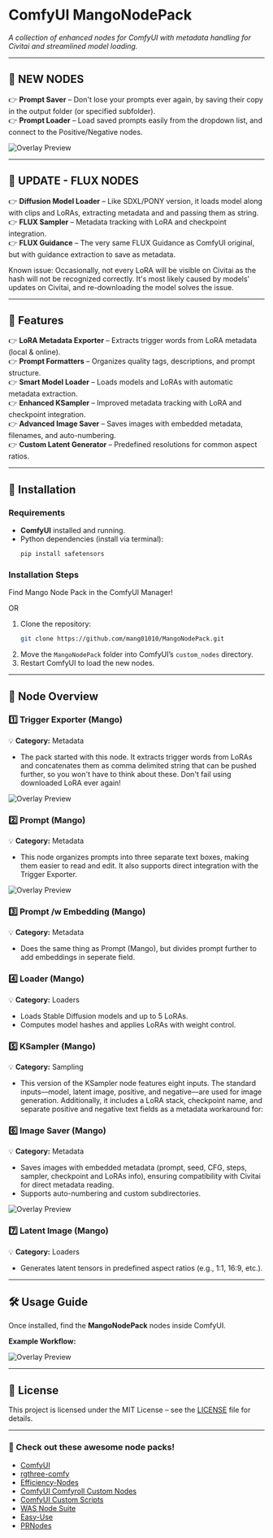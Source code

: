 # ComfyUI MangoNodePack

*A collection of enhanced nodes for ComfyUI with metadata handling for Civitai and streamlined model loading.*

---

## 🚀 **NEW NODES**

👉 **Prompt Saver** – Don't lose your prompts ever again, by saving their copy in the output folder (or specified subfolder).\
👉 **Prompt Loader** – Load saved prompts easily from the dropdown list, and connect to the Positive/Negative nodes.

![Overlay Preview](Screenshots/LoadPrompt.png)

---

## 🚀 **UPDATE - FLUX NODES**

👉 **Diffusion Model Loader** – Like SDXL/PONY version, it loads model along with clips and LoRAs, extracting metadata and and passing them as string.\
👉 **FLUX Sampler** – Metadata tracking with LoRA and checkpoint integration.\
👉 **FLUX Guidance** – The very same FLUX Guidance as ComfyUI original, but with guidance extraction to save as metadata.

Known issue: Occasionally, not every LoRA will be visible on Civitai as the hash will not be recognized correctly. It's most likely caused by models' updates on Civitai, and re-downloading the model solves the issue.

---

## 🚀 **Features**

👉 **LoRA Metadata Exporter** – Extracts trigger words from LoRA metadata (local & online).\
👉 **Prompt Formatters** – Organizes quality tags, descriptions, and prompt structure.\
👉 **Smart Model Loader** – Loads models and LoRAs with automatic metadata extraction.\
👉 **Enhanced KSampler** – Improved metadata tracking with LoRA and checkpoint integration.\
👉 **Advanced Image Saver** – Saves images with embedded metadata, filenames, and auto-numbering.\
👉 **Custom Latent Generator** – Predefined resolutions for common aspect ratios.

---

## 💽 **Installation**

### **Requirements**

- **ComfyUI** installed and running.
- Python dependencies (install via terminal):
  ```sh
  pip install safetensors
  ```

### **Installation Steps**

Find Mango Node Pack in the ComfyUI Manager!

OR

1. Clone the repository:
   ```sh
   git clone https://github.com/mang01010/MangoNodePack.git
   ```
2. Move the `MangoNodePack` folder into ComfyUI’s `custom_nodes` directory.
3. Restart ComfyUI to load the new nodes.

---

## 📝 **Node Overview**

### **1️⃣ Trigger Exporter (Mango)**

💡 **Category:** Metadata

- The pack started with this node. It extracts trigger words from LoRAs and concatenates them as comma delimited string that can be pushed further, so you won't have to think about these. Don't fail using downloaded LoRA ever again!

![Overlay Preview](Screenshots/TriggerExporter.png)

### **2️⃣ Prompt (Mango)**

💡 **Category:** Metadata

- This node organizes prompts into three separate text boxes, making them easier to read and edit. It also supports direct integration with the Trigger Exporter.

![Overlay Preview](Screenshots/Prompt.png)

### **3️⃣ Prompt /w Embedding (Mango)**

💡 **Category:** Metadata

- Does the same thing as Prompt (Mango), but divides prompt further to add embeddings in seperate field.

### **4️⃣ Loader (Mango)**

💡 **Category:** Loaders

- Loads Stable Diffusion models and up to 5 LoRAs.
- Computes model hashes and applies LoRAs with weight control.

### **5️⃣ KSampler (Mango)**

💡 **Category:** Sampling

- This version of the KSampler node features eight inputs. The standard inputs—model, latent image, positive, and negative—are used for image generation. Additionally, it includes a LoRA stack, checkpoint name, and separate positive and negative text fields as a metadata workaround for:

### **6️⃣ Image Saver (Mango)**

💡 **Category:** Metadata

- Saves images with embedded metadata (prompt, seed, CFG, steps, sampler, checkpoint and LoRAs info), ensuring compatibility with Civitai for direct metadata reading.
- Supports auto-numbering and custom subdirectories.

![Overlay Preview](Screenshots/Metadata.png)

### **7️⃣ Latent Image (Mango)**

💡 **Category:** Loaders

- Generates latent tensors in predefined aspect ratios (e.g., 1:1, 16:9, etc.).

---

## 🛠 **Usage Guide**

Once installed, find the **MangoNodePack** nodes inside ComfyUI.

**Example Workflow:**

![Overlay Preview](Screenshots/Workflow.png)

---


## 📝 **License**

This project is licensed under the MIT License – see the [LICENSE](LICENSE) file for details.


---
### **📢 Check out these awesome node packs!**  
- [ComfyUI](https://github.com/comfyanonymous/ComfyUI)  
- [rgthree-comfy](https://github.com/rgthree/rgthree-comfy)
- [Efficiency-Nodes](https://github.com/jags111/efficiency-nodes-comfyui)
- [ComfyUI Comfyroll Custom Nodes](https://github.com/Suzie1/ComfyUI_Comfyroll_CustomNodes)  
- [ComfyUI Custom Scripts](https://github.com/pythongosssss/ComfyUI-Custom-Scripts)  
- [WAS Node Suite](https://github.com/WASasquatch/was-node-suite-comfyui)
- [Easy-Use](https://github.com/yolain/ComfyUI-Easy-Use)
- [PRNodes](https://github.com/pikenrover/ComfyUI_PRNodes) 


